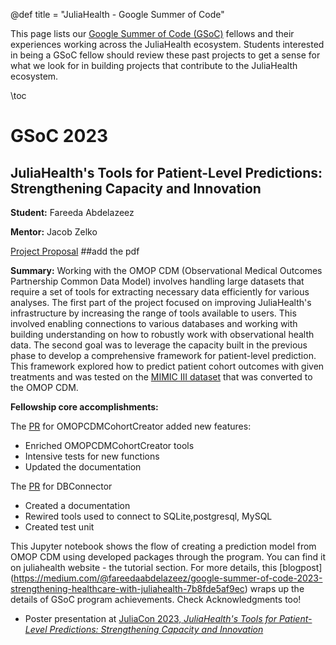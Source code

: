 @def title = "JuliaHealth - Google Summer of Code"

This page lists our [Google Summer of Code (GSoC)](https://summerofcode.withgoogle.com) fellows and their experiences working across the JuliaHealth ecosystem.
Students interested in being a GSoC fellow should review these past projects to get a sense for what we look for in building projects that contribute to the JuliaHealth ecosystem. 

\toc 

# GSoC 2023

## JuliaHealth's Tools for Patient-Level Predictions: Strengthening Capacity and Innovation

**Student:** Fareeda Abdelazeez

**Mentor:** Jacob Zelko

[Project Proposal](https://docs.google.com/document/d/18-p6VG6MwvzFdyA45MvXyqxOLVEByFP6D_gff9-E1XE/edit#heading=h.zgq6k5hzq0t) ##add the pdf

**Summary:** Working with the OMOP CDM (Observational Medical Outcomes Partnership Common Data Model) involves handling large datasets that require a set of tools for extracting necessary data efficiently for various analyses.
The first part of the project focused on improving JuliaHealth's infrastructure by increasing the range of tools available to users.
This involved enabling connections to various databases and working with building understanding on how to robustly work with observational health data.
The second goal was to leverage the capacity built in the previous phase to develop a comprehensive framework for patient-level prediction.
This framework explored how to predict patient cohort outcomes with given treatments and was tested on the [MIMIC III dataset](https://physionet.org/content/mimiciii/1.4/) that was converted to the OMOP CDM.



**Fellowship core accomplishments:**

The [PR](https://github.com/JuliaHealth/OMOPCDMCohortCreator.jl/pull/54) for OMOPCDMCohortCreator added new features:

- Enriched OMOPCDMCohortCreator tools
- Intensive tests for new functions
- Updated the documentation

The [PR](https://github.com/JuliaDatabases/DBConnector.jl/pull/13)
for DBConnector

- Created a documentation
- Rewired tools used to connect to SQLite,postgresql, MySQL
- Created test unit

This Jupyter notebook shows the flow of creating a prediction model from OMOP CDM using developed packages through the program.
You can find it on juliahealth website - the tutorial section.
For more details, this [blogpost] (https://medium.com/@fareedaabdelazeez/google-summer-of-code-2023-strengthening-healthcare-with-juliahealth-7b8fde5af9ec) wraps up the details of GSoC program achievements. Check Acknowledgments too!

- Poster presentation at [JuliaCon 2023, _JuliaHealth's Tools for Patient-Level Predictions: Strengthening Capacity and Innovation_](/assets/JuliaCon-gsoc.pdf)
